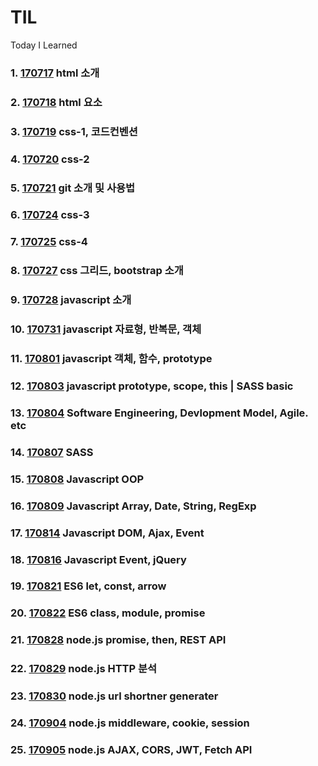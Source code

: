 # TIL
Today I Learned

### 1. [170717](170717.md) html 소개
### 2. [170718](170718.md) html 요소
### 3. [170719](170719.md) css-1, 코드컨벤션
### 4. [170720](170720.md) css-2
### 5. [170721](170721.md) git 소개 및 사용법
### 6. [170724](170724.md) css-3
### 7. [170725](170725.md) css-4
### 8. [170727](170727.md) css 그리드, bootstrap 소개
### 9. [170728](170728.md) javascript 소개
### 10. [170731](170731.md) javascript 자료형, 반복문, 객체
### 11. [170801](170801.md) javascript 객체, 함수, prototype
### 12. [170803](170803.md) javascript prototype, scope, this | SASS basic
### 13. [170804](170804.md) Software Engineering, Devlopment Model, Agile. etc
### 14. [170807](170807.md) SASS
### 15. [170808](170808.md) Javascript OOP
### 16. [170809](170809.md) Javascript Array, Date, String, RegExp
### 17. [170814](170814.md) Javascript DOM, Ajax, Event
### 18. [170816](170816.md) Javascript Event, jQuery
### 19. [170821](170821.md) ES6 let, const, arrow
### 20. [170822](170822.md) ES6 class, module, promise
### 21. [170828](170828.md) node.js promise, then, REST API
### 22. [170829](170829.md) node.js HTTP 분석
### 23. [170830](170830.md) node.js url shortner generater
### 24. [170904](170904.md) node.js middleware, cookie, session
### 25. [170905](170905.md) node.js AJAX, CORS, JWT, Fetch API
